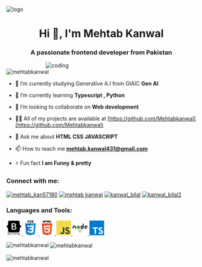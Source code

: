 ![logo](https://github.com/Mehtabkanwal/Mehtabkanwal/blob/main/github%20banner.jfif)
<h1 align="center">Hi 👋, I'm Mehtab Kanwal</h1>
<h3 align="center">A passionate frontend developer from Pakistan</h3>

<img align="right" alt="coding" width="400" src="https://i.pinimg.com/originals/e7/26/c7/e726c74ac081eed50feee1433d12c998.gif">

<p align="left"> <img src="https://komarev.com/ghpvc/?username=mehtabkanwal&label=Profile%20views&color=0e75b6&style=flat" alt="mehtabkanwal" /> </p>

- 🔭 I’m currently studying Generative A.I from GIAIC **Gen AI**

- 🌱 I’m currently learning **Typescript , Python**

- 👯 I’m looking to collaborate on **Web development**

- 👨‍💻 All of my projects are available at [https://github.com/Mehtabkanwal](https://github.com/Mehtabkanwal)

- 💬 Ask me about **HTML CSS JAVASCRIPT**

- 📫 How to reach me **mehtab.kanwal431@gmail.com**

- ⚡ Fun fact **I am Funny & pretty**

<h3 align="left">Connect with me:</h3>
<p align="left">
<a href="https://twitter.com/mehtab_kan57180" target="blank"><img align="center" src="https://raw.githubusercontent.com/rahuldkjain/github-profile-readme-generator/master/src/images/icons/Social/twitter.svg" alt="mehtab_kan57180" height="30" width="40" /></a>
<a href="https://linkedin.com/in/mehtab kanwal" target="blank"><img align="center" src="https://raw.githubusercontent.com/rahuldkjain/github-profile-readme-generator/master/src/images/icons/Social/linked-in-alt.svg" alt="mehtab kanwal" height="30" width="40" /></a>
<a href="https://fb.com/kanwal_bilal" target="blank"><img align="center" src="https://raw.githubusercontent.com/rahuldkjain/github-profile-readme-generator/master/src/images/icons/Social/facebook.svg" alt="kanwal_bilal" height="30" width="40" /></a>
<a href="https://instagram.com/kanwal_bilal2" target="blank"><img align="center" src="https://raw.githubusercontent.com/rahuldkjain/github-profile-readme-generator/master/src/images/icons/Social/instagram.svg" alt="kanwal_bilal2" height="30" width="40" /></a>
</p>

<h3 align="left">Languages and Tools:</h3>
<p align="left"> <a href="https://getbootstrap.com" target="_blank" rel="noreferrer"> <img src="https://raw.githubusercontent.com/devicons/devicon/master/icons/bootstrap/bootstrap-plain-wordmark.svg" alt="bootstrap" width="40" height="40"/> </a> <a href="https://www.w3schools.com/css/" target="_blank" rel="noreferrer"> <img src="https://raw.githubusercontent.com/devicons/devicon/master/icons/css3/css3-original-wordmark.svg" alt="css3" width="40" height="40"/> </a> <a href="https://www.w3.org/html/" target="_blank" rel="noreferrer"> <img src="https://raw.githubusercontent.com/devicons/devicon/master/icons/html5/html5-original-wordmark.svg" alt="html5" width="40" height="40"/> </a> <a href="https://developer.mozilla.org/en-US/docs/Web/JavaScript" target="_blank" rel="noreferrer"> <img src="https://raw.githubusercontent.com/devicons/devicon/master/icons/javascript/javascript-original.svg" alt="javascript" width="40" height="40"/> </a> <a href="https://nodejs.org" target="_blank" rel="noreferrer"> <img src="https://raw.githubusercontent.com/devicons/devicon/master/icons/nodejs/nodejs-original-wordmark.svg" alt="nodejs" width="40" height="40"/> </a> <a href="https://www.typescriptlang.org/" target="_blank" rel="noreferrer"> <img src="https://raw.githubusercontent.com/devicons/devicon/master/icons/typescript/typescript-original.svg" alt="typescript" width="40" height="40"/> </a> </p>

<p><img align="left" src="https://github-readme-stats.vercel.app/api/top-langs?username=mehtabkanwal&show_icons=true&locale=en&layout=compact" alt="mehtabkanwal" /></p>

<p>&nbsp;<img align="center" src="https://github-readme-stats.vercel.app/api?username=mehtabkanwal&show_icons=true&locale=en" alt="mehtabkanwal" /></p>

<p><img align="center" src="https://github-readme-streak-stats.herokuapp.com/?user=mehtabkanwal&" alt="mehtabkanwal" /></p>
